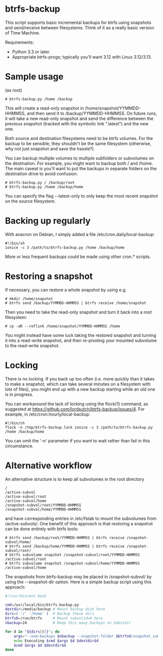 btrfs-backup
============

This script supports basic incremental backups for btrfs using
snapshots and send/receive between filesystems.  Think of it as a
really basic version of Time Machine.

Requirements:

* Python 3.3 or later.
* Appropriate btrfs-progs; typically you'll want 3.12 with Linux 3.12/3.13.

Sample usage
============

(as root)

    # btrfs-backup.py /home /backup

This will create a read-only snapshot in /home/snapshot/YYMMDD-HHMMSS,
and then send it to /backup/YYMMDD-HHMMSS. On future runs, it will
take a new read-only snapshot and send the difference between the
previous snapshot (tracked with the symbolic link ".latest") and the
new one.

Both source and destination filesystems need to be btrfs volumes. For
the backup to be sensible, they shouldn't be the same filesystem
(otherwise, why not just snapshot and save the hassle?).

You can backup multiple volumes to multiple subfolders or subvolumes on the
destination.  For example, you might want to backup both / and /home.
The main caveat is you'll want to put the backups in separate folders
on the destination drive to avoid confusion.

    # btrfs-backup.py / /backup/root
    # btrfs-backup.py /home /backup/home

You can specify the flag --latest-only to only keep the most recent
snapshot on the source filesystem.

Backing up regularly
====================

With anacron on Debian, I simply added a file /etc/cron.daily/local-backup:

    #!/bin/sh
    ionice -c 3 /path/to/btrfs-backup.py /home /backup/home

More or less frequent backups could be made using other cron.* scripts.

Restoring a snapshot
====================

If necessary, you can restore a whole snapshot by using e.g.

    # mkdir /home/snapshot
    # btrfs send /backup/YYMMDD-HHMMSS | btrfs receive /home/snapshot

Then you need to take the read-only snapshot and turn it back into a
root filesystem:

    # cp -aR --reflink /home/snapshot/YYMMDD-HHMMSS /home

You might instead have some luck taking the restored snapshot and turning it
into a read-write snapshot, and then re-pivoting your mounted
subvolume to the read-write snapshot.

Locking
=======

There is no locking. If you back up too often (i.e. more quickly than
it takes to make a snapshot, which can take several minutes on a
filesystem with lots of files), you might end up with a new backup
starting while an old one is in progress.

You can workaround the lack of locking using the flock(1) command, as
suggested at https://github.com/lordsutch/btrfs-backup/issues/4. For
example, in /etc/cron.hourly/local-backup:

    #!/bin/sh
    flock -n /tmp/btrfs-backup.lock ionice -c 3 /path/to/btrfs-backup.py /home /backup/home

You can omit the '-n' parameter if you want to wait rather than fail
in this circumstance.

Alternative workflow
====================

An alternative structure is to keep all subvolumes in the root directory

    /
    /active-subvol
    /active-subvol/root
    /active-subvol/home
    /snapshot-subvol/root/YYMMDD-HHMMSS
    /snapshot-subvol/home/YYMMDD-HHMMSS

and have corresponding entries in /etc/fstab to mount the subvolumes
from /active-subvols/. One benefit of this approach is that restoring
a snapshot can be done entirely with btrfs tools:

    # btrfs send /backup/root/YYMMDD-HHMMSS | btrfs receive /snapshot-subvol/home/
    # btrfs send /backup/home/YYMMDD-HHMMSS | btrfs receive /snapshot-subvol/root/
    # btrfs subvolume snapshot /snapshot-subvol/root/YYMMDD-HHMMSS /active-subvol/root
    # btrfs subvolume snapshot /snapshot-subvol/home/YYMMDD-HHMMSS /active-subvol/home

The snapshots from btrfs-backup may be placed in /snapshot-subvol/ by
using the --snapshot-dir option. Here is a simple backup script using
this approach:

```bash
#!/usr/bin/env bash

cmd=/usr/local/bin/btrfs-backup.py
destdir=/media/backup # Mount backup disk here
dirs=( '/' '/home' )  # Backup these dirs
btrfs0=/run/btrfs     # Mount subvolid=0 here
nbackup=24            # Keep this many backups on $destdir

for d in "${dirs[@]}"; do
    args="--num-backups $nbackup --snapshot-folder $btrfs0/snapshot_subvol$d --latest-only"
    echo Executing $cmd $args $d $destdir$d
    $cmd $args $d $destdir$d
done
```
